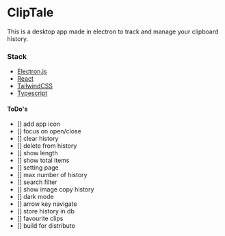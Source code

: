 # ClipTale

This is a desktop app made in electron to track and manage your clipboard history.

### Stack

-   [Electron.js](https://www.electronjs.org/)
-   [React](https://reactjs.org/)
-   [TailwindCSS](https://tailwindcss.com/)
-   [Typescript](http://typescriptlang.org/)

#### ToDo's

-   [] add app icon
-   [] focus on open/close
-   [] clear history
-   [] delete from history
-   [] show length
-   [] show total items
-   [] setting page
-   [] max number of history
-   [] search filter
-   [] show image copy history
-   [] dark mode
-   [] arrow key navigate
-   [] store history in db
-   [] favourite clips
-   [] build for distribute
